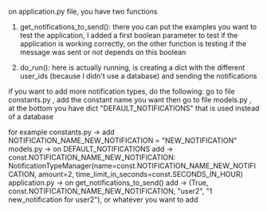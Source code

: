 on application.py file, you have two functions
1) get_notifications_to_send():
  there you can put the examples you want to test the application, I added a first boolean parameter to test if the application is working correctly, on the other function is testing if the message was sent or not depends on this boolean

2) do_run():
  here is actually running, is creating a dict with the different user_ids (because I didn't use a database) and sending the notifications



if you want to add more notification types, do the following:
go to file constants.py , add the constant name you want
then go to file models.py , at the bottom you have dict "DEFAULT_NOTIFICATIONS" that is used instead of a database 

for example 
constants.py -> add NOTIFICATION_NAME_NEW_NOTIFICATION = "NEW_NOTIFICATION"
models.py -> on DEFAULT_NOTIFICATIONS add -> const.NOTIFICATION_NAME_NEW_NOTIFICATION: NotificationTypeManager(name=const.NOTIFICATION_NAME_NEW_NOTIFICATION, amount=2, time_limit_in_seconds=const.SECONDS_IN_HOUR)
application.py -> on get_notifications_to_send() add -> (True, const.NOTIFICATION_NAME_NEW_NOTIFICATION, "user2", "1 new_notification for user2"), or whatever you want to add
